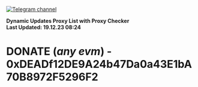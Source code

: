 [![Telegram channel](https://img.shields.io/endpoint?url=https://runkit.io/damiankrawczyk/telegram-badge/branches/master?url=https://t.me/n4z4v0d)](https://t.me/n4z4v0d) 

**Dynamic Updates Proxy List with Proxy Checker**  
**Last Updated: 19.12.23 08:24**

# DONATE (_any evm_) - 0xDEADf12DE9A24b47Da0a43E1bA70B8972F5296F2

